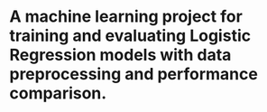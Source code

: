# **A machine learning project for training and evaluating Logistic Regression models with data preprocessing and performance comparison.**
